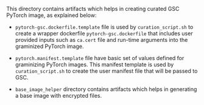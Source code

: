 This directory contains artifacts which helps in creating curated GSC PyTorch image, as explained
 below:

- `pytorch-gsc.dockerfile.template` file is used by `curation_script.sh` to create a wrapper
  dockerfile `pytorch-gsc.dockerfile` that includes user provided inputs such as `ca.cert` file
  and run-time arguments into the graminized PyTorch image.

- `pytorch.manifest.template` file have basic set of values defined for graminizing PyTorch images.
  This manifest template is used by `curation_script.sh` to create the user manifest file that will
  be passed to GSC.

- `base_image_helper` directory contains artifacts which helps in generating a base image with
  encrypted files.
